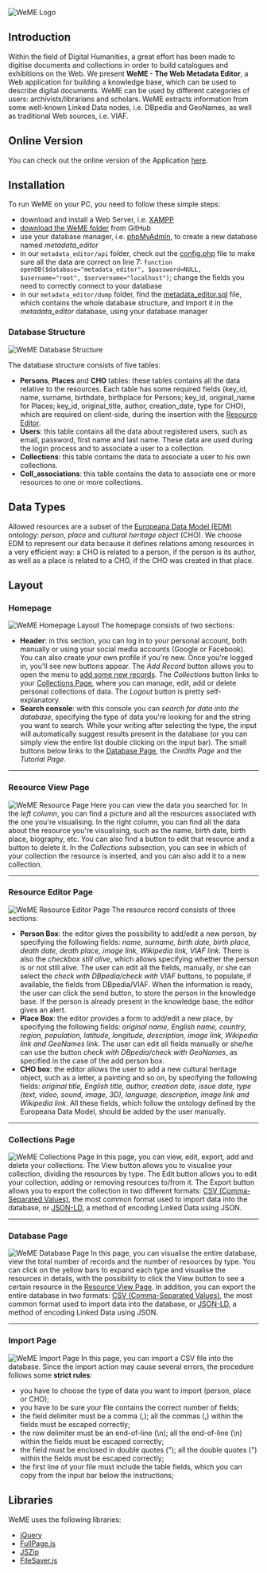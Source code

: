![WeME Logo](https://image.ibb.co/mYQHFk/Logo2.png)

## Introduction
Within the field of Digital Humanities, a great effort has been made to digitise documents and collections in order to build catalogues and exhibitions on the Web. We present **WeME - The Web Metadata Editor**, a Web application for building a knowledge base, which can be used to describe digital documents. WeME can be used by different categories of users: archivists/librarians and scholars. WeME extracts information from some well-known Linked Data nodes, i.e. DBpedia and GeoNames, as well as traditional Web sources, i.e. VIAF.

## Online Version
You can check out the online version of the Application [here](#..).

## Installation
To run WeME on your PC, you need to follow these simple steps:
* download and install a Web Server, i.e. [XAMPP](https://www.apachefriends.org/index.html)
* [download the WeME folder](https://github.com/alod83/metadata_editor.git) from GitHub
* use your database manager, i.e. [phpMyAdmin](https://www.phpmyadmin.net/), to create a new database named _metadata_editor_
* in our `metadata_editor/api` folder, check out the [config.php](https://github.com/alod83/metadata_editor/blob/master/api/config.php) file to make sure all the data are correct on line 7: `function openDB($database="metadata_editor", $password=NULL, $username="root", $servername="localhost")`; change the fields you need to correctly connect to your database
* in our `metadata_editor/dump` folder, find the [metadata_editor.sql](https://github.com/alod83/metadata_editor/blob/master/dump/metadata_editor.sql) file, which contains the whole database structure, and import it in the _metadata_editor_ database, using your database manager

### Database Structure
![WeME Database Structure](https://image.ibb.co/nDZ4BQ/We_ME_db_structure.png)

The database structure consists of five tables:
* **Persons**, **Places** and **CHO** tables: these tables contains all the data relative to the resources. Each table has some required fields (key_id, name, surname, birthdate, birthplace for Persons; key_id, original_name for Places; key_id, original_title, author, creation_date, type for CHO), which are required on client-side, during the insertion with the [Resource Editor](#resource-editor-page).
* **Users**: this table contains all the data about registered users, such as email, password, first name and last name. These data are used during the login process and to associate a user to a collection.
* **Collections**: this table contains the data to associate a user to his own collections.
* **Coll_associations**: this table contains the data to associate one or more resources to one or more collections.
## Data Types
Allowed resources are a subset of the [Europeana Data Model (EDM)](http://pro.europeana.eu/files/Europeana_Professional/Share_your_data/Technical_requirements/EDM_Documentation/EDM_Mapping_Guidelines_v2.3_112016.pdf) ontology: _person_, _place_ and _cultural heritage object_ (CHO). We choose EDM to represent our data because it defines relations among resources in a very efficient way: a CHO is related to a person, if the person is its author, as well as a place is related to a CHO, if the CHO was created in that place.

## Layout
### Homepage
![WeME Homepage Layout](https://image.ibb.co/hsipBQ/weme_home3.gif)
The homepage consists of two sections:
* **Header**: in this section, you can log in to your personal account, both manually or using your social media accounts (Google or Facebook). You can also create your own profile if you're new. Once you're logged in, you'll see new buttons appear. The _Add Record_ button allows you to open the menu to [add some new records](#resource-editor-page). The _Collections_ button links to your [Collections Page](#collections-page), where you can manage, edit, add or delete personal collections of data. The _Logout_ button is pretty self-explanatory.
* **Search console**: with this console you can _search for data into the database_, specifying the type of data you're looking for and the string you want to search. While your writing after selecting the type, the input will automatically suggest results present in the database (or you can simply view the entire list double clicking on the input bar). The small buttons below links to the [Database Page](#database-page), the _Credits Page_ and the _Tutorial Page_.

***

### Resource View Page
![WeME Resource Page](https://image.ibb.co/hC9nWQ/We_ME_resource1.png)
Here you can view the data you searched for. In the _left column_, you can find a picture and all the resources associated with the one you're visualising. In the right column, you can find all the data about the resource you're visualising, such as the name, birth date, birth place, biography, etc. You can also find a button to edit that resource and a button to delete it. In the _Collections_ subsection, you can see in which of your collection the resource is inserted, and you can also add it to a new collection.

***

### Resource Editor Page
![WeME Resource Editor Page](https://image.ibb.co/iKkcWQ/We_ME_editor.gif)
The resource record consists of three sections:
* **Person Box**: the editor gives the possibility to add/edit a new person, by specifying the following fields: _name, surname, birth date, birth place, death date, death place, image link, Wikipedia link, VIAF link_. There is also the _checkbox still alive_, which allows specifying whether the person is or not still alive. The user can edit all the fields, manually, or she can select the _check with DBpedia/check with VIAF_ buttons, to populate, if available, the fields from DBpedia/VIAF. When the information is ready, the user can click the send button, to store the person in the knowledge base. If the person is already present in the knowledge base, the editor gives an alert.
* **Place Box**: the editor provides a form to add/edit a new place, by specifying the following fields: _original name, English name, country, region, population, latitude, longitude, description, image link, Wikipedia link and GeoNames link_. The user can edit all fields manually or she/he can use the button _check with DBpedia/check with GeoNames_, as specified in the case of the add person box.
* **CHO box**: the editor allows the user to add a new cultural heritage object, such as a letter, a painting and so on, by specifying the following fields: _original title, English title, author, creation date, issue date, type (text, video, sound, image, 3D), language, description, image link and Wikipedia link_. All these fields, which follow the ontology defined by the Europeana Data Model, should be added by the user manually.

***

### Collections Page
![WeME Collections Page](https://image.ibb.co/kc7Sy5/We_ME_collections.png)
In this page, you can view, edit, export, add and delete your collections. The View button allows you to visualise your collection, dividing the resources by type. The Edit button allows you to edit your collection, adding or removing resources to/from it. The Export button allows you to export the collection in two different formats: [CSV (Comma-Separated Values)](https://en.wikipedia.org/wiki/Comma-separated_values), the most common format used to import data into the database, or [JSON-LD](https://en.wikipedia.org/wiki/JSON-LD), a method of encoding Linked Data using JSON.

***

### Database Page
![WeME Database Page](https://image.ibb.co/juwHWQ/We_ME_database.png)
In this page, you can visualise the entire database, view the total number of records and the number of resources by type. You can click on the yellow bars to expand each type and visualise the resources in details, with the possibility to click the View button to see a certain resource in the [Resource View Page](#resource-view-page). In addition, you can export the entire database in two formats: [CSV (Comma-Separated Values)](https://en.wikipedia.org/wiki/Comma-separated_values), the most common format used to import data into the database, or [JSON-LD](https://en.wikipedia.org/wiki/JSON-LD), a method of encoding Linked Data using JSON.

***

### Import Page
![WeME Import Page](https://image.ibb.co/g4V1ak/WeME_csv.gif)
In this page, you can import a CSV file into the database. Since the import action may cause several errors, the procedure follows some **strict rules**:
* you have to choose the type of data you want to import (person, place or CHO);
* you have to be sure your file contains the correct number of fields;
* the field delimiter must be a comma (,); all the commas (,) within the fields must be escaped correctly;
* the row delimiter must be an end-of-line (\n); all the end-of-line (\n) within the fields must be escaped correctly;
* the field must be enclosed in double quotes ("); all the double quotes (") within the fields must be escaped correctly;
* the first line of your file must include the table fields, which you can copy from the input bar below the instructions;


## Libraries
WeME uses the following libraries:
* [jQuery](https://jquery.com/)
* [FullPage.js](http://alvarotrigo.com/fullPage/)
* [JSZip](https://stuk.github.io/jszip/)
* [FileSaver.js](https://github.com/eligrey/FileSaver.js/)




